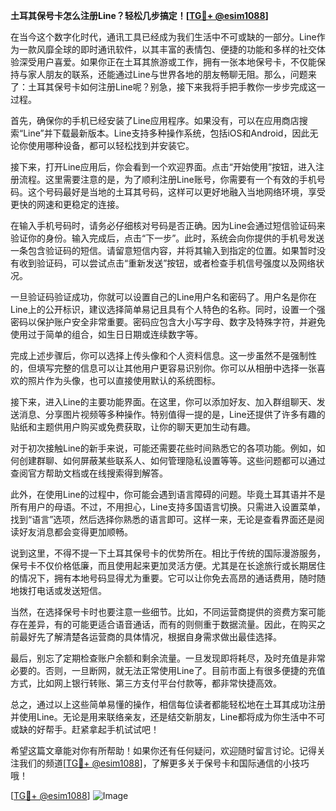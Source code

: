 **土耳其保号卡怎么注册Line？轻松几步搞定！[[TG💪+ @esim1088](https://t.me/s/esim1088)]**

在当今这个数字化时代，通讯工具已经成为我们生活中不可或缺的一部分。Line作为一款风靡全球的即时通讯软件，以其丰富的表情包、便捷的功能和多样的社交体验深受用户喜爱。如果你正在土耳其旅游或工作，拥有一张本地保号卡，不仅能保持与家人朋友的联系，还能通过Line与世界各地的朋友畅聊无阻。那么，问题来了：土耳其保号卡如何注册Line呢？别急，接下来我将手把手教你一步步完成这一过程。

首先，确保你的手机已经安装了Line应用程序。如果没有，可以在应用商店搜索“Line”并下载最新版本。Line支持多种操作系统，包括iOS和Android，因此无论你使用哪种设备，都可以轻松找到并安装它。

接下来，打开Line应用后，你会看到一个欢迎界面。点击“开始使用”按钮，进入注册流程。这里需要注意的是，为了顺利注册Line账号，你需要有一个有效的手机号码。这个号码最好是当地的土耳其号码，这样可以更好地融入当地网络环境，享受更快的网速和更稳定的连接。

在输入手机号码时，请务必仔细核对号码是否正确。因为Line会通过短信验证码来验证你的身份。输入完成后，点击“下一步”。此时，系统会向你提供的手机号发送一条包含验证码的短信。请留意短信内容，并将其输入到指定的位置。如果暂时没有收到验证码，可以尝试点击“重新发送”按钮，或者检查手机信号强度以及网络状况。

一旦验证码验证成功，你就可以设置自己的Line用户名和密码了。用户名是你在Line上的公开标识，建议选择简单易记且具有个人特色的名称。同时，设置一个强密码以保护账户安全非常重要。密码应包含大小写字母、数字及特殊字符，并避免使用过于简单的组合，如生日日期或连续数字等。

完成上述步骤后，你可以选择上传头像和个人资料信息。这一步虽然不是强制性的，但填写完整的信息可以让其他用户更容易识别你。你可以从相册中选择一张喜欢的照片作为头像，也可以直接使用默认的系统图标。

接下来，进入Line的主要功能界面。在这里，你可以添加好友、加入群组聊天、发送消息、分享图片视频等多种操作。特别值得一提的是，Line还提供了许多有趣的贴纸和主题供用户购买或免费获取，让你的聊天更加生动有趣。

对于初次接触Line的新手来说，可能还需要花些时间熟悉它的各项功能。例如，如何创建群聊、如何屏蔽某些联系人、如何管理隐私设置等等。这些问题都可以通过查阅官方帮助文档或在线搜索得到解答。

此外，在使用Line的过程中，你可能会遇到语言障碍的问题。毕竟土耳其语并不是所有用户的母语。不过，不用担心，Line支持多国语言切换。只需进入设置菜单，找到“语言”选项，然后选择你熟悉的语言即可。这样一来，无论是查看界面还是阅读好友消息都会变得更加顺畅。

说到这里，不得不提一下土耳其保号卡的优势所在。相比于传统的国际漫游服务，保号卡不仅价格低廉，而且使用起来更加灵活方便。尤其是在长途旅行或长期居住的情况下，拥有本地号码显得尤为重要。它可以让你免去高昂的通话费用，随时随地拨打电话或发送短信。

当然，在选择保号卡时也要注意一些细节。比如，不同运营商提供的资费方案可能存在差异，有的可能更适合语音通话，而有的则侧重于数据流量。因此，在购买之前最好先了解清楚各运营商的具体情况，根据自身需求做出最佳选择。

最后，别忘了定期检查账户余额和剩余流量。一旦发现即将耗尽，及时充值是非常必要的。否则，一旦断网，就无法正常使用Line了。目前市面上有很多便捷的充值方式，比如网上银行转账、第三方支付平台付款等，都非常快捷高效。

总之，通过以上这些简单易懂的操作，相信每位读者都能轻松地在土耳其成功注册并使用Line。无论是用来联络亲友，还是结交新朋友，Line都将成为你生活中不可或缺的好帮手。赶紧拿起手机试试吧！

希望这篇文章能对你有所帮助！如果你还有任何疑问，欢迎随时留言讨论。记得关注我们的频道[[TG💪+ @esim1088](https://t.me/s/esim1088)]，了解更多关于保号卡和国际通信的小技巧哦！

[[TG💪+ @esim1088](https://t.me/s/esim1088)] ![Image](https://i.postimg.cc/4NQfJmqS/Snipaste-2025-05-13-00-14-12.png)